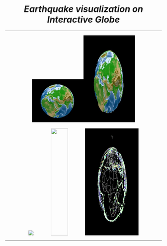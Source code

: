 <i><h1 align='center'>Earthquake visualization on Interactive Globe</h1></i>
<hr>


<p align="center" width="100%">
    <img width="33%" src="GIF/Sphere1.gif"><img width="33%" height="280" src="GIF/Sphere2.gif">
  <br>
  <br>
    <img width="33%" src="GIF/Earthquake1.gif"><img width="33%" height="345" src="GIF/Earthquake2.gif"><img width="34%" height="345" src="GIF/Earthquake3.gif">
</p>
<hr>

